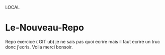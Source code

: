 LOCAL
# Le-Nouveau-Repo
Repo exercice ( GIT ub)
je ne sais pas quoi ecrire mais il faut ecrire un truc donc j'ecris.
Voila merci bonsoir.
